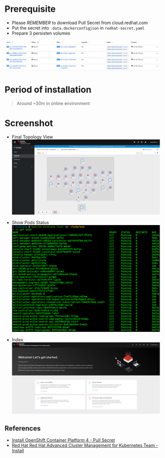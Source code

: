 # Prerequisite

- Please *REMEMBER* to download Pull Secret from cloud.redhat.com
- Put the secret into `.data.dockerconfigjson` in `redhat-secret.yaml`
- Prepare 3 persisten volumes

![](/images/pvc.png)

# Period of installation

> Around ~30m in online environment

# Screenshot

- Final Topology View
![](/images/developer-view.png)

- Show Pods Status
![](/images/pods-status.png)

- Index
![](/images/acm-index.png)

## References
- [Install OpenShift Container Platform 4 - Pull Secret][1]
- [Red Hat Red Hat Advanced Cluster Management for Kubernetes Team - Install][2]

[1]: https://cloud.redhat.com/openshift/install/pull-secret
[2]: https://access.redhat.com/documentation/en-us/red_hat_advanced_cluster_management_for_kubernetes/1.0/html-single/install/index

